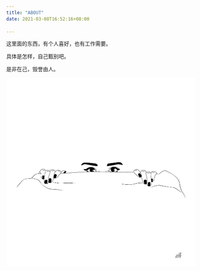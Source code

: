 ```yaml
---
title: "ABOUT"
date: 2021-03-08T16:52:16+08:00

---
```


这里面的东西，有个人喜好，也有工作需要。

具体是怎样，自己甄别吧。

是非在己，毁誉由人。

![](/img/about.jpg)

